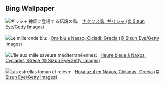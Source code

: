 ## Bing Wallpaper
![](https://www.bing.com/th?id=OHR.BlueNaxos_JA-JP3919761085_UHD.jpg&w=1000)ギリシャ神話に登場する伝説の島:&nbsp;&ensp;[ナクソス島, ギリシャ (© Sizun Eye/Getty Images)](https://www.bing.com/th?id=OHR.BlueNaxos_JA-JP3919761085_UHD.jpg)
<br><br/>
![](https://www.bing.com/th?id=OHR.BlueNaxos_IT-IT4796672311_UHD.jpg&w=1000)Le mille onde blu:&nbsp;&ensp;[Ora blu a Nasso, Cicladi, Grecia (© Sizun Eye/Getty Images)](https://www.bing.com/th?id=OHR.BlueNaxos_IT-IT4796672311_UHD.jpg)
<br><br/>
![](https://www.bing.com/th?id=OHR.BlueNaxos_FR-FR7466920458_UHD.jpg&w=1000)L’île aux mille saveurs méditerranéennes:&nbsp;&ensp;[Heure bleue à Naxos, Cyclades, Grèce (© Sizun Eye/Getty Images)](https://www.bing.com/th?id=OHR.BlueNaxos_FR-FR7466920458_UHD.jpg)
<br><br/>
![](https://www.bing.com/th?id=OHR.BlueNaxos_ES-ES9345555190_UHD.jpg&w=1000)Las estrellas toman el relevo:&nbsp;&ensp;[Hora azul en Naxos, Cícladas, Grecia (© Sizun Eye/Getty Images)](https://www.bing.com/th?id=OHR.BlueNaxos_ES-ES9345555190_UHD.jpg)
<br><br/>
